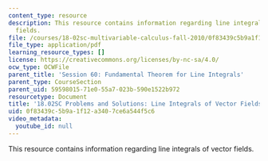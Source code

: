 ```yaml
---
content_type: resource
description: This resource contains information regarding line integrals of vector
  fields.
file: /courses/18-02sc-multivariable-calculus-fall-2010/0f83439c5b9a1f12a3407ce6a544f5c6_MIT18_02SC_pb_60_comb.pdf
file_type: application/pdf
learning_resource_types: []
license: https://creativecommons.org/licenses/by-nc-sa/4.0/
ocw_type: OCWFile
parent_title: 'Session 60: Fundamental Theorem for Line Integrals'
parent_type: CourseSection
parent_uid: 59598015-71e0-55a7-023b-590e1522b972
resourcetype: Document
title: '18.02SC Problems and Solutions: Line Integrals of Vector Fields'
uid: 0f83439c-5b9a-1f12-a340-7ce6a544f5c6
video_metadata:
  youtube_id: null
---
```

This resource contains information regarding line integrals of vector fields.